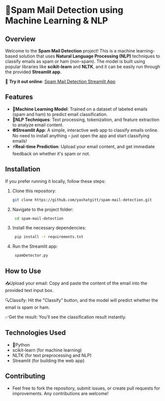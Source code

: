 # 📧Spam Mail Detection using Machine Learning & NLP

## Overview
Welcome to the **Spam Mail Detection** project! This is a machine learning-based solution that uses **Natural Language Processing (NLP)** techniques to classify emails as spam or ham (non-spam). The model is built using popular libraries like **scikit-learn** and **NLTK**, and it can be easily run through the provided **Streamlit app**.

🚀 **Try it out online**: [Spam Mail Detection Streamlit App](https://spammaildetectiongit-mxe5dejn3khetsnrju5qg9.streamlit.app/)

## Features
- **🤖Machine Learning Model**: Trained on a dataset of labeled emails (spam and ham) to predict email classification.
- **📝NLP Techniques**: Text processing, tokenization, and feature extraction to analyze email content.
- **🌐Streamlit App**: A simple, interactive web app to classify emails online. No need to install anything – just open the app and start classifying emails!
- **⚡Real-time Prediction**: Upload your email content, and get immediate feedback on whether it's spam or not.

## Installation
If you prefer running it locally, follow these steps:

1. Clone this repository:
   ```bash
   git clone https://github.com/yashatgitt/spam-mail-detection.git
2. Navigate to the project folder:
   ```bash
    cd spam-mail-detection
3. Install the necessary dependencies:
   ```bash
    pip install -r requirements.txt
4. Run the Streamlit app:
   ```bash
    spamDetector.py

## How to Use
📥Upload your email: Copy and paste the content of the email into the provided text input box.

🔍Classify: Hit the "Classify" button, and the model will predict whether the email is spam or ham.

✅Get the result: You’ll see the classification result instantly.

## Technologies Used
- 🐍Python
- scikit-learn (for machine learning)
- NLTK (for text preprocessing and NLP)
- Streamlit (for building the web app)

## Contributing
- Feel free to fork the repository, submit issues, or create pull requests for improvements. Any contributions are welcome! 




